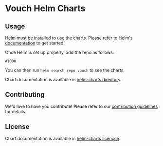 # Vouch Helm Charts

## Usage

[Helm](https://helm.sh) must be installed to use the charts.
Please refer to Helm's [documentation](https://helm.sh/docs/) to get started.

Once Helm is set up properly, add the repo as follows:

```console
#TODO
```

You can then run `helm search repo vouch` to see the charts.

<!-- Keep full URL links to repo files because this README syncs from main to gh-pages.  -->
Chart documentation is available in [helm-charts directory](https://github.com/vouch/helm-charts/blob/master/README.md).

## Contributing

<!-- Keep full URL links to repo files because this README syncs from main to gh-pages.  -->
We'd love to have you contribute! Please refer to our [contribution guidelines](https://github.com/vouch/vouch-proxy/blob/master/CONTRIBUTING.md) for details.

## License

<!-- Keep full URL links to repo files because this README syncs from main to gh-pages.  -->
Chart documentation is available in [helm-charts licencse](https://github.com/vouch/helm-charts/blob/master/LICENSE).

